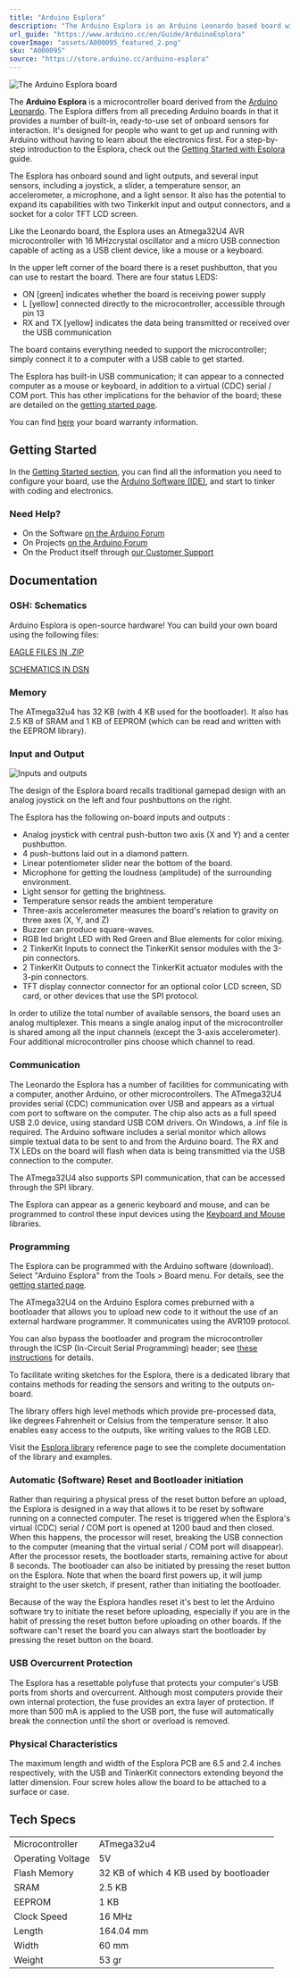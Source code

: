 ```yaml
---
title: "Arduino Esplora"
description: "The Arduino Esplora is an Arduino Leonardo based board with integrated sensors and actuators"
url_guide: "https://www.arduino.cc/en/Guide/ArduinoEsplora"
coverImage: "assets/A000095_featured_2.png"
sku: "A000095"
source: "https://store.arduino.cc/arduino-esplora"
---
```


![The Arduino Esplora board](./assets/A000095_top_2.jpg)

The **Arduino Esplora** is a microcontroller board derived from the [Arduino Leonardo](https://www.arduino.cc/en/Guide/ArduinoLeonardo). The Esplora differs from all preceding Arduino boards in that it provides a number of built-in, ready-to-use set of onboard sensors for interaction. It's designed for people who want to get up and running with Arduino without having to learn about the electronics first. For a step-by-step introduction to the Esplora, check out the [Getting Started with Esplora](https://www.arduino.cc/en/Guide/ArduinoEsplora) guide.

The Esplora has onboard sound and light outputs, and several input sensors, including a joystick, a slider, a temperature sensor, an accelerometer, a microphone, and a light sensor. It also has the potential to expand its capabilities with two Tinkerkit input and output connectors, and a socket for a color TFT LCD screen.

Like the Leonardo board, the Esplora uses an Atmega32U4 AVR microcontroller with 16 MHzcrystal oscillator and a micro USB connection capable of acting as a USB client device, like a mouse or a keyboard.

In the upper left corner of the board there is a reset pushbutton, that you can use to restart the board. There are four status LEDS:

* ON \[green\] indicates whether the board is receiving power supply
* L \[yellow\] connected directly to the microcontroller, accessible through pin 13
* RX and TX \[yellow\] indicates the data being transmitted or received over the USB communication

The board contains everything needed to support the microcontroller; simply connect it to a computer with a USB cable to get started.

The Esplora has built-in USB communication; it can appear to a connected computer as a mouse or keyboard, in addition to a virtual (CDC) serial / COM port. This has other implications for the behavior of the board; these are detailed on the [getting started page](https://www.arduino.cc/en/Guide/ArduinoEsplora).

You can find [here](https://www.arduino.cc/en/Main/warranty) your board warranty information.

## Getting Started

In the [Getting Started section](https://www.arduino.cc/en/Guide/ArduinoEsplora), you can find all the information you need to configure your board, use the [Arduino Software (IDE)](https://www.arduino.cc/en/Main/Software), and start to tinker with coding and electronics.

### Need Help?

* On the Software [on the Arduino Forum](https://forum.arduino.cc/index.php?board=93.0)
* On Projects [on the Arduino Forum](https://forum.arduino.cc/index.php?board=3.0)
* On the Product itself through [our Customer Support](https://store.arduino.cc/index.php?main_page=contact_us&language=en)

## Documentation

### OSH: Schematics

Arduino Esplora is open-source hardware! You can build your own board using the following files:

[EAGLE FILES IN .ZIP](https://www.arduino.cc/en/uploads/Main/arduino-esplora-reference-design.zip) 

[SCHEMATICS IN DSN](https://www.arduino.cc/en/uploads/Main/arduino-esplora-schematic.pdf)

### Memory

The ATmega32u4 has 32 KB (with 4 KB used for the bootloader). It also has 2.5 KB of SRAM and 1 KB of EEPROM (which can be read and written with the EEPROM library).

### Input and Output

![Inputs and outputs](assets/8209014766_1b5a58e3c2_c.jpg)

The design of the Esplora board recalls traditional gamepad design with an analog joystick on the left and four pushbuttons on the right.

The Esplora has the following on-board inputs and outputs :

* Analog joystick with central push-button two axis (X and Y) and a center pushbutton.
* 4 push-buttons laid out in a diamond pattern.
* Linear potentiometer slider near the bottom of the board.
* Microphone for getting the loudness (amplitude) of the surrounding environment.
* Light sensor for getting the brightness.
* Temperature sensor reads the ambient temperature
* Three-axis accelerometer measures the board's relation to gravity on three axes (X, Y, and Z)
* Buzzer can produce square-waves.
* RGB led bright LED with Red Green and Blue elements for color mixing.
* 2 TinkerKit Inputs to connect the TinkerKit sensor modules with the 3-pin connectors.
* 2 TinkerKit Outputs to connect the TinkerKit actuator modules with the 3-pin connectors.
* TFT display connector connector for an optional color LCD screen, SD card, or other devices that use the SPI protocol.

In order to utilize the total number of available sensors, the board uses an analog multiplexer. This means a single analog input of the microcontroller is shared among all the input channels (except the 3-axis accelerometer). Four additional microcontroller pins choose which channel to read.

### Communication

The Leonardo the Esplora has a number of facilities for communicating with a computer, another Arduino, or other microcontrollers. The ATmega32U4 provides serial (CDC) communication over USB and appears as a virtual com port to software on the computer. The chip also acts as a full speed USB 2.0 device, using standard USB COM drivers. On Windows, a .inf file is required. The Arduino software includes a serial monitor which allows simple textual data to be sent to and from the Arduino board. The RX and TX LEDs on the board will flash when data is being transmitted via the USB connection to the computer.

The ATmega32U4 also supports SPI communication, that can be accessed through the SPI library.

The Esplora can appear as a generic keyboard and mouse, and can be programmed to control these input devices using the [Keyboard and Mouse](https://www.arduino.cc/en/Reference/MouseKeyboard) libraries.

### Programming

The Esplora can be programmed with the Arduino software (download). Select "Arduino Esplora" from the Tools > Board menu. For details, see the [getting started page](https://www.arduino.cc/en/Guide/ArduinoEsplora).

The ATmega32U4 on the Arduino Esplora comes preburned with a bootloader that allows you to upload new code to it without the use of an external hardware programmer. It communicates using the AVR109 protocol.

You can also bypass the bootloader and program the microcontroller through the ICSP (In-Circuit Serial Programming) header; see [these instructions](https://www.arduino.cc/en/Hacking/Programmer) for details.

To facilitate writing sketches for the Esplora, there is a dedicated library that contains methods for reading the sensors and writing to the outputs on-board.

The library offers high level methods which provide pre-processed data, like degrees Fahrenheit or Celsius from the temperature sensor. It also enables easy access to the outputs, like writing values to the RGB LED.

Visit the [Esplora library](https://www.arduino.cc/en/Reference/EsploraLibrary) reference page to see the complete documentation of the library and examples.

### Automatic (Software) Reset and Bootloader initiation

Rather than requiring a physical press of the reset button before an upload, the Esplora is designed in a way that allows it to be reset by software running on a connected computer. The reset is triggered when the Esplora's virtual (CDC) serial / COM port is opened at 1200 baud and then closed. When this happens, the processor will reset, breaking the USB connection to the computer (meaning that the virtual serial / COM port will disappear). After the processor resets, the bootloader starts, remaining active for about 8 seconds. The bootloader can also be initiated by pressing the reset button on the Esplora. Note that when the board first powers up, it will jump straight to the user sketch, if present, rather than initiating the bootloader.

Because of the way the Esplora handles reset it's best to let the Arduino software try to initiate the reset before uploading, especially if you are in the habit of pressing the reset button before uploading on other boards. If the software can't reset the board you can always start the bootloader by pressing the reset button on the board.

### USB Overcurrent Protection

The Esplora has a resettable polyfuse that protects your computer's USB ports from shorts and overcurrent. Although most computers provide their own internal protection, the fuse provides an extra layer of protection. If more than 500 mA is applied to the USB port, the fuse will automatically break the connection until the short or overload is removed.

### Physical Characteristics

The maximum length and width of the Esplora PCB are 6.5 and 2.4 inches respectively, with the USB and TinkerKit connectors extending beyond the latter dimension. Four screw holes allow the board to be attached to a surface or case.

## Tech Specs

|                   |                                        |
| ----------------- | -------------------------------------- |
| Microcontroller   | ATmega32u4                             |
| Operating Voltage | 5V                                     |
| Flash Memory      | 32 KB of which 4 KB used by bootloader |
| SRAM              | 2.5 KB                                 |
| EEPROM            | 1 KB                                   |
| Clock Speed       | 16 MHz                                 |
| Length            | 164.04 mm                              |
| Width             | 60 mm                                  |
| Weight            | 53 gr                                  |